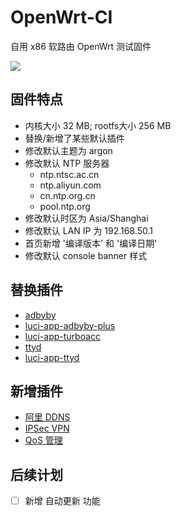 # OpenWrt-CI 

自用 x86 软路由 OpenWrt 测试固件

![](https://img.shields.io/github/workflow/status/deplives/OpenWrt-CI-RC/OpenWrt%20Builder?event=workflow_dispatch&label=%E6%89%8B%E5%8A%A8%E7%BC%96%E8%AF%91&style=flat-square)

## 固件特点

- 内核大小 32 MB; rootfs大小 256 MB
- 替换/新增了某些默认插件
- 修改默认主题为 argon
- 修改默认 NTP 服务器
    - ntp.ntsc.ac.cn 
    - ntp.aliyun.com 
    - cn.ntp.org.cn 
    - pool.ntp.org
- 修改默认时区为 Asia/Shanghai
- 修改默认 LAN IP 为 192.168.50.1
- 首页新增 '编译版本' 和 '编译日期'
- 修改默认 console banner 样式

## 替换插件

- [adbyby](https://github.com/deplives/adbyby)
- [luci-app-adbyby-plus](https://github.com/deplives/luci-app-adbyby-plus)
- [luci-app-turboacc](https://github.com/deplives/luci-app-turboacc)
- [ttyd](https://github.com/deplives/ttyd)
- [luci-app-ttyd](https://github.com/deplives/luci-app-ttyd)

## 新增插件

- [阿里 DDNS](https://github.com/deplives/openwrt-package)
- [IPSec VPN](https://github.com/deplives/openwrt-package)
- [QoS 管理](https://github.com/deplives/openwrt-package)

## 后续计划

- [ ] 新增 自动更新 功能